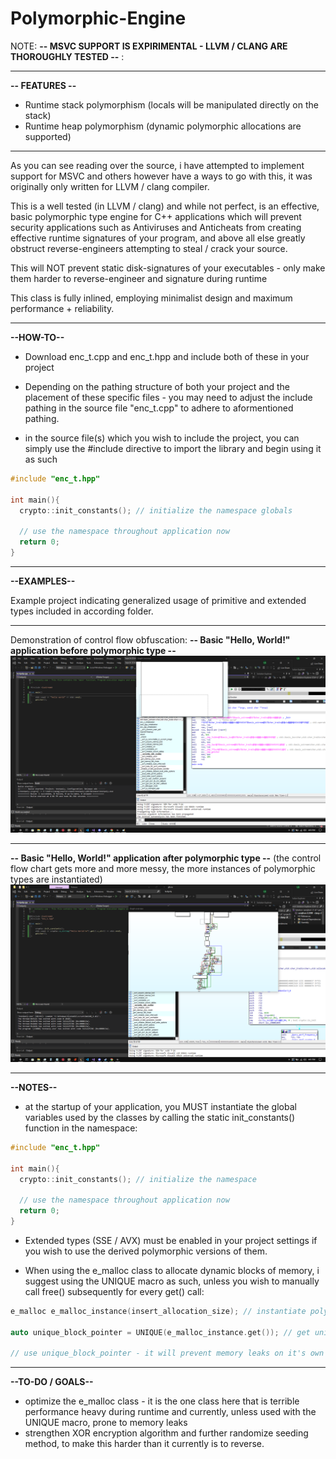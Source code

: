 # Polymorphic-Engine

NOTE: __-- MSVC SUPPORT IS EXPIRIMENTAL - LLVM / CLANG ARE THOROUGHLY TESTED --__ :

--------------------------------------------------------------------------------------

__-- FEATURES --__

* Runtime stack polymorphism (locals will be manipulated directly on the stack)
* Runtime heap polymorphism (dynamic polymorphic allocations are supported)

--------------------------------------------------------------------------------------

As you can see reading over the source, i have attempted to implement support for MSVC and others however have a ways to go with this, it was originally only written for LLVM / clang compiler. 

This is a well tested (in LLVM / clang) and while not perfect, is an effective, basic polymorphic type engine for C++ applications which will prevent security applications such as Antiviruses and Anticheats from creating effective runtime signatures of your program, and above all else greatly obstruct reverse-engineers attempting to steal / crack your source.

This will NOT prevent static disk-signatures of your executables - only make them harder to reverse-engineer and signature during runtime

This class is fully inlined, employing minimalist design and maximum performance + reliability.

--------------------------------------------------------------------------------------

__--HOW-TO--__

* Download enc_t.cpp and enc_t.hpp and include both of these in your project  

* Depending on the pathing structure of both your project and the placement of these specific files - you may need to adjust the include pathing in the source file "enc_t.cpp" to adhere to aformentioned pathing.

* in the source file(s) which you wish to include the project, you can simply use the #include directive to import the library and begin using it as such

```cpp
#include "enc_t.hpp"

int main(){
  crypto::init_constants(); // initialize the namespace globals
  
  // use the namespace throughout application now
  return 0;
}
```

--------------------------------------------------------------------------------------

__--EXAMPLES--__

Example project indicating generalized usage of primitive and extended types included in according folder.

--------------------------------------------------------------------------------------

Demonstration of control flow obfuscation:
__-- Basic "Hello, World!" application before polymorphic type --__
![IDA view of hello world C++ program before polymorphic engine](crypt2.png)

--------------------------------------------------------------------------------------

__-- Basic "Hello, World!" application after polymorphic type --__
(the control flow chart gets more and more messy, the more instances of polymorphic types are instantiated) 
![IDA view of hello world C++ program after polymorphic engine](crypt1.png)

--------------------------------------------------------------------------------------

__--NOTES--__

* at the startup of your application, you MUST instantiate the global variables used by the classes by calling the static init_constants() function in the namespace:

```cpp
#include "enc_t.hpp"

int main(){
  crypto::init_constants(); // initialize the namespace
  
  // use the namespace throughout application now
  return 0;
}
```

* Extended types (SSE / AVX) must be enabled in your project settings if you wish to use the derived polymorphic versions of them.

* When using the e_malloc class to allocate dynamic blocks of memory, i suggest using the UNIQUE macro as such, unless you wish to manually call free() subsequently for every get() call:
```cpp
e_malloc e_malloc_instance(insert_allocation_size); // instantiate polymorphic memory block

auto unique_block_pointer = UNIQUE(e_malloc_instance.get()); // get unique_ptr to memory block (macro will apply custom Decommission object for malloc / free)

// use unique_block_pointer - it will prevent memory leaks on it's own when it goes out of scope
```


--------------------------------------------------------------------------------------

__--TO-DO / GOALS--__

* optimize the e_malloc class - it is the one class here that is terrible performance heavy during runtime and currently, unless used with the UNIQUE macro, prone to memory leaks
* strengthen XOR encryption algorithm and further randomize seeding method, to make this harder than it currently is to reverse.

